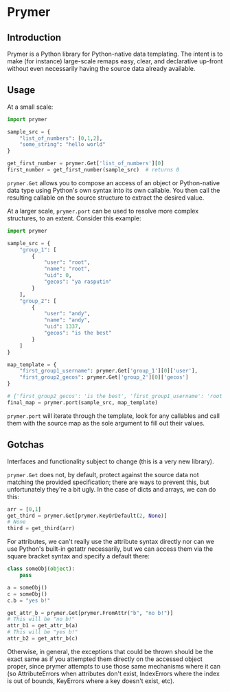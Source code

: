 # Prymer

## Introduction

Prymer is a Python library for Python-native data templating.
The intent is to make (for instance) large-scale remaps easy, clear, and
declarative up-front without even necessarily having the source data
already available. 

## Usage

At a small scale:

```python
import prymer

sample_src = {
    "list_of_numbers": [0,1,2],
    "some_string": "hello world"
}

get_first_number = prymer.Get['list_of_numbers'][0]
first_number = get_first_number(sample_src)  # returns 0
```

`prymer.Get` allows you to compose an access of an object or Python-native
data type using Python's own syntax into its own callable. You then call
the resulting callable on the source structure to extract the desired value.

At a larger scale, `prymer.port` can be used to resolve more complex
structures, to an extent. Consider this example:

```python
import prymer

sample_src = {
	"group_1": [
	    {
	        "user": "root",
	        "name": "root",
	        "uid": 0,
	        "gecos": "ya rasputin"
	    }
	],
	"group_2": [
	    {
	        "user": "andy",
	        "name": "andy",
	        "uid": 1337,
	        "gecos": "is the best"
	    }
	]
}

map_template = {
	"first_group1_username": prymer.Get['group_1'][0]['user'],
	"first_group2_gecos": prymer.Get['group_2'][0]['gecos']
}

# {'first_group2_gecos': 'is the best', 'first_group1_username': 'root'}
final_map = prymer.port(sample_src, map_template)
```

`prymer.port` will iterate through the template, look for any callables and
call them with the source map as the sole argument to fill out their values.

## Gotchas

Interfaces and functionality subject to change (this is a very new library).

`prymer.Get` does not, by default, protect against the source data not 
matching the provided specification; there are ways to prevent this, but
unfortunately they're a bit ugly. In the case of dicts and arrays, we can
do this:

```python
arr = [0,1]
get_third = prymer.Get[prymer.KeyOrDefault(2, None)]
# None
third = get_third(arr)
```

For attributes, we can't really use the attribute syntax directly nor can we
use Python's built-in getattr necessarily, but we can access them via the 
square bracket syntax and specify a default there:

```python
class someObj(object):
    pass

a = someObj()
c = someObj()
c.b = "yes b!"

get_attr_b = prymer.Get[prymer.FromAttr("b", "no b!")]
# This will be "no b!"
attr_b1 = get_attr_b(a)
# This will be "yes b!"
attr_b2 = get_attr_b(c)
```

Otherwise, in general, the exceptions that could be thrown should be the exact
same as if you attempted them directly on the accessed object proper, since
prymer attempts to use those same mechanisms where it can (so AttributeErrors
when attributes don't exist, IndexErrors where the index is out of bounds,
KeyErrors where a key doesn't exist, etc). 